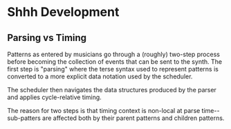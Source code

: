 # Shhh Development

## Parsing vs Timing

Patterns as entered by musicians go through a (roughly) two-step process before becoming the collection of events that can be sent to the synth. The first step is "parsing" where the terse syntax used to represent patterns is converted to a more explicit data notation used by the scheduler.

The scheduler then navigates the data structures produced by the parser and applies cycle-relative timing.

The reason for two steps is that timing context is non-local at parse time--sub-patters are affected both by their parent patterns and children patterns.
